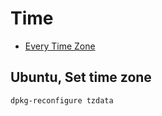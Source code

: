 # Time #

- [Every Time Zone](http://everytimezone.com/)

## Ubuntu, Set time zone

    dpkg-reconfigure tzdata
